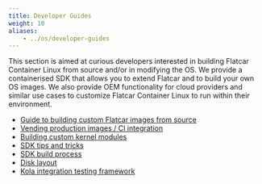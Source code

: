 ```yaml
---
title: Developer Guides
weight: 10
aliases:
    - ../os/developer-guides
---
```


This section is aimed at curious developers interested in building Flatcar Container Linux from source and/or in modifying the OS.
We provide a containerised SDK that allows you to extend Flatcar and to build your own OS images.
We also provide OEM functionality for cloud providers and similar use cases to customize Flatcar Container Linux to run within their environment.

* [Guide to building custom Flatcar images from source][mod-cl]
* [Vending production images / CI integration][production-images]
* [Building custom kernel modules][kernel-modules]
* [SDK tips and tricks][sdk-tips]
* [SDK build process][sdk-bootstrapping]
* [Disk layout][disk-layout]
* [Kola integration testing framework][mantle-utils]

[sdk-tips]: sdk-tips-and-tricks
[disk-layout]: sdk-disk-partitions
[production-images]: sdk-building-production-images
[mod-cl]: sdk-modifying-flatcar
[kernel-modules]: kernel-modules
[sdk-bootstrapping]: sdk-bootstrapping
[mantle-utils]: https://github.com/flatcar/mantle/blob/flatcar-master/README.md#kola
